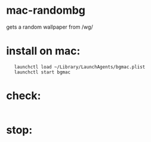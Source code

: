 # mac-randombg
gets a random wallpaper from /wg/

# install on mac:
```cp bgmac.plist ~/Library/LaunchAgents/bgmac.plist
   launchctl load ~/Library/LaunchAgents/bgmac.plist
   launchctl start bgmac 
```

# check:
```launchctl list
```

# stop:
```launchctl stop bgmac
```
